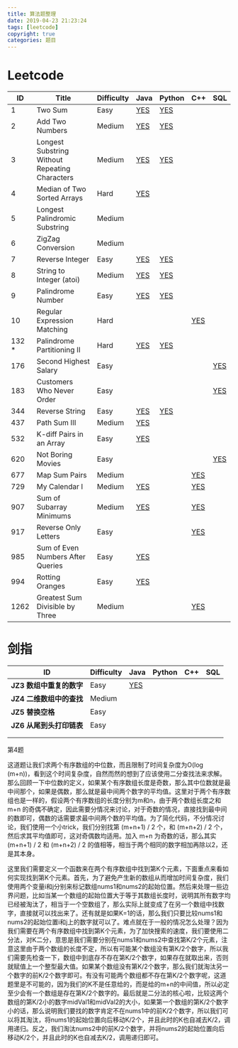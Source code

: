 ```yaml
---
title: 算法题整理
date: 2019-04-23 21:23:24
tags: [leetcode]
copyright: true
categories: 题目
---
```




# Leetcode

| ID    | Title                                          | Difficulty | Java                                                         | Python                                                       | C++                                                          | SQL                                                          |
| ----- | ---------------------------------------------- | ---------- | ------------------------------------------------------------ | ------------------------------------------------------------ | ------------------------------------------------------------ | ------------------------------------------------------------ |
| 1     | Two Sum                                        | Easy       | [YES](https://github.com/ShortPupil/Leetcode_questions/blob/master/0001.%20Two%20Sum/Solution.java) | [YES](https://github.com/ShortPupil/Leetcode_questions/blob/master/0001.%20Two%20Sum/Solution.py) |                                                              |                                                              |
| 2     | Add Two Numbers                                | Medium     | [YES](https://github.com/ShortPupil/Leetcode_questions/blob/master/0002.%20Add%20Two%20Numbers/Solution.java) | [YES](https://github.com/ShortPupil/Leetcode_questions/blob/master/0002.%20Add%20Two%20Numbers/Solution.py) |                                                              |                                                              |
| 3     | Longest Substring Without Repeating Characters | Medium     | [YES](https://github.com/ShortPupil/Leetcode_questions/blob/master/0003.%20Longest%20Substring%20Without%20Repeating%20Characters/Solution.java) | [YES](https://github.com/ShortPupil/Leetcode_questions/blob/master/0003.%20Longest%20Substring%20Without%20Repeating%20Characters/Solution.py) |                                                              |                                                              |
| 4     | Median of Two Sorted Arrays                    | Hard       | [YES]()                                                      |                                                              |                                                              |                                                              |
| 5     | Longest Palindromic Substring                  | Medium     |                                                              |                                                              |                                                              |                                                              |
| 6     | ZigZag Conversion                              | Medium     |                                                              |                                                              |                                                              |                                                              |
| 7     | Reverse Integer                                | Easy       | [YES](https://github.com/ShortPupil/Leetcode_questions/blob/master/0007.%20Reverse%20Integer/Solution.java) | [YES](https://github.com/ShortPupil/Leetcode_questions/blob/master/0007.%20Reverse%20Integer/Solution.py) |                                                              |                                                              |
| 8     | String to Integer (atoi)                       | Medium     | [YES](https://github.com/ShortPupil/Leetcode_questions/blob/master/0008.%20String%20to%20Integer%20(atoi)/Solution.java) | [YES](https://github.com/ShortPupil/Leetcode_questions/blob/master/0008.%20String%20to%20Integer%20(atoi)/Solution.py) |                                                              |                                                              |
| 9     | Palindrome Number                              | Easy       | [YES](https://github.com/ShortPupil/Leetcode_questions/blob/master/0009.%20Palindrome%20Number/Solution.java) | [YES](https://github.com/ShortPupil/Leetcode_questions/blob/master/0009.%20Palindrome%20Number/Solution.py) |                                                              |                                                              |
| 10    | Regular Expression Matching                    | Hard       |                                                              |                                                              | [YES](https://github.com/ShortPupil/Leetcode_questions/blob/master/0010.%20Regular%20Expression%20Matching/Solution.cpp) |                                                              |
| 132 * | Palindrome Partitioning II                     | Hard       | [YES](https://github.com/ShortPupil/Leetcode_questions/blob/master/0132.%20Palindrome%20Partitioning%20II/Solution.java) | [YES](https://github.com/ShortPupil/Leetcode_questions/blob/master/0132.%20Palindrome%20Partitioning%20II/Solution.py) |                                                              |                                                              |
| 176   | Second Highest Salary                          | Easy       |                                                              |                                                              |                                                              | [YES](https://github.com/ShortPupil/Leetcode_questions/blob/master/0176.%20Second%20Highest%20Salary/Solution.sql) |
| 183   | Customers Who Never Order                      | Easy       |                                                              |                                                              |                                                              | [YES](https://github.com/ShortPupil/Leetcode_questions/blob/master/0183.%20Customers%20Who%20Never%20Order/Solution.sql) |
| 344   | Reverse String                                 | Easy       | [YES](https://github.com/ShortPupil/Leetcode_questions/blob/master/0344.%20Reverse%20String/Solution.java) | [YES](https://github.com/ShortPupil/Leetcode_questions/blob/master/0344.%20Reverse%20String/Solution.py) |                                                              |                                                              |
| 437   | Path Sum III                                   | Medium     | [YES](https://github.com/ShortPupil/Leetcode_questions/blob/master/0437.%20Path%20Sum%20III/Solution.java) |                                                              |                                                              |                                                              |
| 532   | K-diff Pairs in an Array                       | Easy       | [YES](https://github.com/ShortPupil/Leetcode_questions/blob/master/0532.%20K-diff%20Pairs%20in%20an%20Array/Solution.java) |                                                              |                                                              |                                                              |
| 620   | Not Boring Movies                              | Easy       |                                                              |                                                              |                                                              | [YES](https://github.com/ShortPupil/Leetcode_questions/blob/master/0620.%20Not%20Boring%20Movies/Solution.sql) |
| 677   | Map Sum Pairs                                  | Medium     |                                                              |                                                              | [YES](https://github.com/ShortPupil/Leetcode_questions/blob/master/0677.%20Map%20Sum%20Pairs/Solution.cpp) |                                                              |
| 729   | My Calendar I                                  | Medium     | [YES](https://github.com/ShortPupil/Leetcode_questions/blob/master/0729.%20My%20Calendar%20I/Solution.java) |                                                              | [YES](https://github.com/ShortPupil/Leetcode_questions/blob/master/0729.%20My%20Calendar%20I/Solution.cpp) |                                                              |
| 907   | Sum of Subarray Minimums                       | Medium     | [YES](https://github.com/ShortPupil/Leetcode_questions/blob/master/0907.%20Sum%20of%20Subarray%20Minimums/Solution.java) |                                                              | [YES](https://github.com/ShortPupil/Leetcode_questions/blob/master/0907.%20Sum%20of%20Subarray%20Minimums/Solution.cpp) |                                                              |
| 917   | Reverse Only Letters                           | Easy       |                                                              |                                                              | [YES](<https://github.com/ShortPupil/Leetcode_questions/blob/master/0917.%20Reverse%20Only%20Letters/Solution.cpp>) |                                                              |
| 985   | Sum of Even Numbers After Queries              | Easy       | [YES](<https://github.com/ShortPupil/Leetcode_questions/blob/master/0985.%20Sum%20of%20Even%20Numbers%20After%20Queries/Solution.java>) |                                                              |                                                              |                                                              |
| 994   | Rotting Oranges                                | Easy       | [YES](https://github.com/ShortPupil/Leetcode_questions/blob/master/0994.%20Rotting%20Oranges/Solution.cpp) |                                                              |                                                              |                                                              |
| 1262  | Greatest Sum Divisible by Three                | Medium     |                                                              |                                                              | [YES](<https://github.com/ShortPupil/Leetcode_questions/blob/master/1262.%20Greatest%20Sum%20Divisible%20by%20Three/Solution.cpp>) |                                                              |



# 剑指

| ID                           | Difficulty | Java    | Python | C++  | SQL  |
| ---------------------------- | ---------- | ------- | ------ | ---- | ---- |
| **JZ3** **数组中重复的数字** | Easy       | [YES]() |        |      |      |
| **JZ4** **二维数组中的查找** | Medium     |         |        |      |      |
| **JZ5** **替换空格**         | Easy       |         |        |      |      |
| **JZ6** **从尾到头打印链表** | Easy       |         |        |      |      |
|                              |            |         |        |      |      |
|                              |            |         |        |      |      |



第4题

这道题让我们求两个有序数组的中位数，而且限制了时间复杂度为O(log (m+n))，看到这个时间复杂度，自然而然的想到了应该使用二分查找法来求解。那么回顾一下中位数的定义，如果某个有序数组长度是奇数，那么其中位数就是最中间那个，如果是偶数，那么就是最中间两个数字的平均值。这里对于两个有序数组也是一样的，假设两个有序数组的长度分别为m和n，由于两个数组长度之和 m+n 的奇偶不确定，因此需要分情况来讨论，对于奇数的情况，直接找到最中间的数即可，偶数的话需要求最中间两个数的平均值。为了简化代码，不分情况讨论，我们使用一个小trick，我们分别找第 (m+n+1) / 2 个，和 (m+n+2) / 2 个，然后求其平均值即可，这对奇偶数均适用。加入 m+n 为奇数的话，那么其实 (m+n+1) / 2 和 (m+n+2) / 2 的值相等，相当于两个相同的数字相加再除以2，还是其本身。

这里我们需要定义一个函数来在两个有序数组中找到第K个元素，下面重点来看如何实现找到第K个元素。首先，为了避免产生新的数组从而增加时间复杂度，我们使用两个变量i和j分别来标记数组nums1和nums2的起始位置。然后来处理一些边界问题，比如当某一个数组的起始位置大于等于其数组长度时，说明其所有数字均已经被淘汰了，相当于一个空数组了，那么实际上就变成了在另一个数组中找数字，直接就可以找出来了。还有就是如果K=1的话，那么我们只要比较nums1和nums2的起始位置i和j上的数字就可以了。难点就在于一般的情况怎么处理？因为我们需要在两个有序数组中找到第K个元素，为了加快搜索的速度，我们要使用二分法，对K二分，意思是我们需要分别在nums1和nums2中查找第K/2个元素，注意这里由于两个数组的长度不定，所以有可能某个数组没有第K/2个数字，所以我们需要先检查一下，数组中到底存不存在第K/2个数字，如果存在就取出来，否则就赋值上一个整型最大值。如果某个数组没有第K/2个数字，那么我们就淘汰另一个数字的前K/2个数字即可。有没有可能两个数组都不存在第K/2个数字呢，这道题里是不可能的，因为我们的K不是任意给的，而是给的m+n的中间值，所以必定至少会有一个数组是存在第K/2个数字的。最后就是二分法的核心啦，比较这两个数组的第K/2小的数字midVal1和midVal2的大小，如果第一个数组的第K/2个数字小的话，那么说明我们要找的数字肯定不在nums1中的前K/2个数字，所以我们可以将其淘汰，将nums1的起始位置向后移动K/2个，并且此时的K也自减去K/2，调用递归。反之，我们淘汰nums2中的前K/2个数字，并将nums2的起始位置向后移动K/2个，并且此时的K也自减去K/2，调用递归即可。